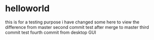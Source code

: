 # helloworld
this is for a testing purpose
i have changed some here to view the difference from master
second commit test after merge to master
third commit test
fourth commit from desktop GUI
